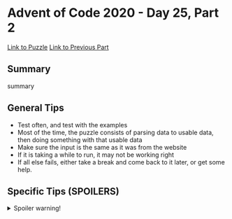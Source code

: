 # Advent of Code 2020 - Day 25, Part 2

[Link to Puzzle](https://adventofcode.com/2020/day/25#part2)
[Link to Previous Part](https://github.com/CodingAP/unofficial-aoc-syllabus/blob/main/years/2020/day25/part1.md)

## Summary
summary

## General Tips
- Test often, and test with the examples
- Most of the time, the puzzle consists of parsing data to usable data, then doing something with that usable data
- Make sure the input is the same as it was from the website
- If it is taking a while to run, it may not be working right
- If all else fails, either take a break and come back to it later, or get some help.

## Specific Tips (SPOILERS)
<details> <summary>Spoiler warning!</summary>

specific tips

</details>